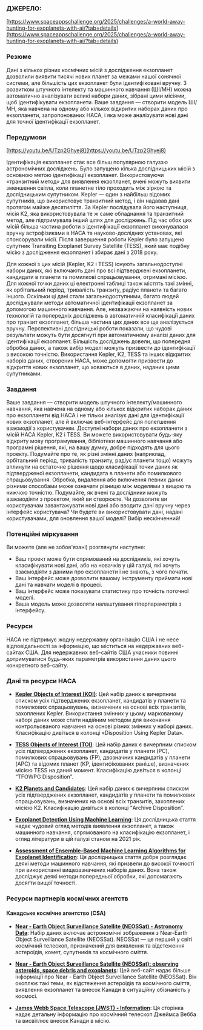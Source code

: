 ### ДЖЕРЕЛО:

[https://www.spaceappschallenge.org/2025/challenges/a-world-away-hunting-for-exoplanets-with-ai/?tab=details](https://www.spaceappschallenge.org/2025/challenges/a-world-away-hunting-for-exoplanets-with-ai/?tab=details)


### Резюме

Дані з кількох різних космічних місій з дослідження екзопланет дозволили виявити тисячі нових планет за межами нашої 
сонячної системи, але більшість цих екзопланет були ідентифіковані вручну. З розвитком штучного інтелекту та машинного 
навчання (ШІ/МН) можна автоматично аналізувати великі набори даних, зібрані цими місіями, щоб ідентифікувати екзопланети. 
Ваше завдання — створити модель ШІ/МН, яка навчена на одному або кількох відкритих наборах даних про екзопланети, 
запропонованих НАСА, і яка може аналізувати нові дані для точної ідентифікації екзопланет.

### Передумови

[https://youtu.be/UTzp2Ghyej8](https://youtu.be/UTzp2Ghyej8)

Ідентифікація екзопланет стає все більш популярною галуззю астрономічних досліджень. Було запущено кілька дослідницьких 
місій з основною метою ідентифікації екзопланет. Використовуючи «транзитний метод» для виявлення екзопланет, вчені 
можуть виявити зменшення світла, коли планетне тіло проходить між зіркою та дослідницьким супутником. Kepler — один з 
найбільш відомих супутників, що використовує транзитний метод, і він надавав дані протягом майже десятиліття. 
За Kepler послідувала його наступниця, місія K2, яка використовувала те ж саме обладнання та транзитний метод, 
але підтримувала інший шлях для досліджень. Під час обох цих місій більша частина роботи з ідентифікації екзопланет 
виконувалася вручну астрофізиками в НАСА та науково-дослідних установах, які спонсорували місії. Після завершення роботи 
Kepler було запущено супутник Transiting Exoplanet Survey Satellite (TESS), який має подібну місію з дослідження 
екзопланет і збирає дані з 2018 року.

Для кожної з цих місій (Kepler, K2 і TESS) існують загальнодоступні набори даних, які включають дані про всі 
підтверджені екзопланети, кандидати в планети та помилкові спрацьовування, отримані місією. Для кожної точки даних ці 
електронні таблиці також містять такі змінні, як орбітальний період, тривалість транзиту, радіус планети та багато 
іншого. Оскільки ці дані стали загальнодоступними, багато людей досліджували методи автоматичної ідентифікації 
екзопланет за допомогою машинного навчання. Але, незважаючи на наявність нових технологій та попередніх досліджень в 
автоматичній класифікації даних про транзит екзопланет, більша частина цих даних все ще аналізується вручну. 
Перспективні дослідницькі роботи показали, що чудові результати можуть бути досягнуті при автоматичному аналізі даних 
для ідентифікації екзопланет. Більшість досліджень довели, що попередня обробка даних, а також вибір моделі можуть 
призвести до ідентифікації з високою точністю. Використання Kepler, K2, TESS та інших відкритих наборів даних, 
створених НАСА, може допомогти призвести до відкриття нових екзопланет, що ховаються в даних, наданих цими супутниками.

### Завдання

Ваше завдання — створити модель штучного інтелекту/машинного навчання, яка навчена на одному або кількох відкритих 
наборах даних про екзопланети від НАСА і не тільки аналізує дані для ідентифікації нових екзопланет, але й включає 
веб-інтерфейс для полегшення взаємодії з користувачем. Доступні набори даних про екзопланети з місій НАСА Kepler, 
K2 і TESS. Ви можете використовувати будь-яку відкриту мову програмування, бібліотеки машинного навчання або програмні 
рішення, які, на вашу думку, добре підходять для цього проекту. Подумайте про те, як різні змінні даних (наприклад, 
орбітальний період, тривалість транзиту, радіус планети тощо) можуть вплинути на остаточне рішення щодо класифікації 
точки даних як підтвердженої екзопланети, кандидата в планети або помилкового спрацьовування. Обробка, видалення або 
включення певних даних різними способами може означати різницю між моделями з вищою та нижчою точністю. Подумайте, 
як вчені та дослідники можуть взаємодіяти з проектом, який ви створюєте. Чи дозволите ви користувачам завантажувати 
нові дані або вводити дані вручну через інтерфейс користувача? Чи будете ви використовувати дані, надані користувачами, 
для оновлення вашої моделі? Вибір нескінченний\!

### Потенційні міркування

Ви можете (але не зобов'язані) розглянути наступне:

- Ваш проект може бути спрямований на дослідників, які хочуть класифікувати нові дані, або на новачків у цій галузі, 
які хочуть взаємодіяти з даними про екзопланети і не знають, з чого почати.
- Ваш інтерфейс може дозволити вашому інструменту приймати нові дані та навчати моделі в процесі.
- Ваш інтерфейс може показувати статистику про точність поточної моделі.
- Ваша модель може дозволяти налаштування гіперпараметрів з інтерфейсу.

### Ресурси

НАСА не підтримує жодну недержавну організацію США і не несе відповідальності за інформацію, що міститься на недержавних 
веб-сайтах США. Для недержавних веб-сайтів США учасники повинні дотримуватися будь-яких параметрів використання даних 
цього конкретного веб-сайту.

### Дані та ресурси НАСА

- [**Kepler Objects of Interest (KOI)**](https://exoplanetarchive.ipac.caltech.edu/cgi-bin/TblView/nph-tblView?app=ExoTbls&config=cumulative): 
Цей набір даних є вичерпним списком усіх підтверджених екзопланет, кандидатів у планети та помилкових спрацьовувань, 
визначених на основі всіх транзитів, захоплених Kepler. Використання змінних у цьому маркованому наборі даних може стати 
надійним методом для виконання контрольованого навчання на основі різних змінних у наборі даних. Класифікацію дивіться в 
колонці «Disposition Using Kepler Data».

- [**TESS Objects of Interest (TOI)**](https://exoplanetarchive.ipac.caltech.edu/cgi-bin/TblView/nph-tblView?app=ExoTbls&config=TOI):
Цей набір даних є вичерпним списком усіх підтверджених екзопланет, кандидатів у планети (PC), помилкових спрацьовувань 
(FP), двозначних кандидатів у планети (APC) та відомих планет (KP, ідентифікованих раніше), визначених місією TESS на 
даний момент. Класифікацію дивіться в колонці “TFOWPG Disposition”.

- [**K2 Planets and Candidates**](https://exoplanetarchive.ipac.caltech.edu/cgi-bin/TblView/nph-tblView?app=ExoTbls&config=k2pandc): 
Цей набір даних є вичерпним списком усіх підтверджених екзопланет, кандидатів у планети та помилкових спрацьовувань, 
визначених на основі всіх транзитів, захоплених місією K2. Класифікацію дивіться в колонці “Archive Disposition”.

- [**Exoplanet Detection Using Machine Learning**](https://academic.oup.com/mnras/article/513/4/5505/6472249): 
Ця дослідницька стаття надає чудовий огляд методів виявлення екзопланет, а також машинного навчання, спрямованого на 
класифікацію екзопланет, і огляд літератури в цій галузі станом на 2021 рік.

- [**Assessment of Ensemble-Based Machine Learning Algorithms for Exoplanet Identification**](https://www.mdpi.com/2079-9292/13/19/3950): 
Ця дослідницька стаття добре розглядає деякі методи машинного навчання, які призвели до високої точності при 
використанні вищезазначених наборів даних. Вона також досліджує деякі методи попередньої обробки, які допомагають 
досягти вищої точності.

### Ресурси партнерів космічних агентств
#### Канадське космічне агентство (CSA)

- [**Near - Earth Object Surveillance Satellite (NEOSSat) - Astronomy Data**](https://donnees-data.asc-csa.gc.ca/en/dataset/9ae3e718-8b6d-40b7-8aa4-858f00e84b30):
Набір даних включає астрономічні зображення з Near-Earth Object Surveillance Satellite (NEOSSat). 
NEOSSat — це перший у світі космічний телескоп, призначений для виявлення та відстеження астероїдів, комет, супутників 
та космічного сміття.

- [**Near - Earth Object Surveillance Satellite (NEOSSat): observing asteroids, space debris and exoplanets**](https://www.asc-csa.gc.ca/eng/satellites/neossat/): 
Цей веб-сайт надає більше інформації про Near - Earth Object Surveillance Satellite (NEOSSat). Він охоплює такі теми, 
як відстеження астероїдів та космічного сміття, виявлення екзопланет та внесок Канади в ситуаційну обізнаність у космосі.

- [**James Webb Space Telescope (JWST) - Information**](https://www.asc-csa.gc.ca/eng/satellites/jwst/about.asp): 
Ця сторінка надає детальну інформацію про космічний телескоп Джеймса Вебба та висвітлює внесок Канади в місію.

